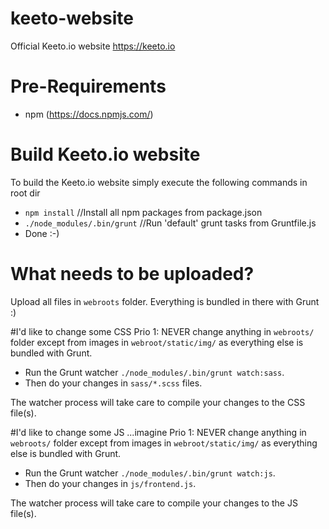 # keeto-website
Official Keeto.io website https://keeto.io

# Pre-Requirements
* npm (https://docs.npmjs.com/)

# Build Keeto.io website
To build the Keeto.io website simply execute the following commands in root dir
* `npm install` //Install all npm packages from package.json
* `./node_modules/.bin/grunt` //Run 'default' grunt tasks from Gruntfile.js
* Done :-)

# What needs to be uploaded?
Upload all files in `webroots` folder. Everything is bundled in there with Grunt :)

#I'd like to change some CSS
Prio 1: NEVER change anything in `webroots/` folder except from images in `webroot/static/img/` as everything else is bundled with Grunt.

* Run the Grunt watcher `./node_modules/.bin/grunt watch:sass`.
* Then do your changes in `sass/*.scss` files.

The watcher process will take care to compile your changes to the CSS file(s).

#I'd like to change some JS
...imagine Prio 1: NEVER change anything in `webroots/` folder except from images in `webroot/static/img/`  as everything else is bundled with Grunt.
* Run the Grunt watcher `./node_modules/.bin/grunt watch:js`.
* Then do your changes in `js/frontend.js`.

The watcher process will take care to compile your changes to the JS file(s).